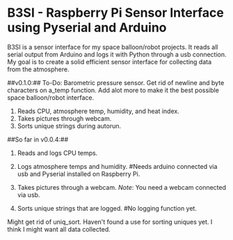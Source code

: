 # B3SI - Raspberry Pi Sensor Interface using Pyserial and Arduino

B3SI is a sensor interface for my space balloon/robot projects. It reads all serial output from Arduino and logs it with Python through a usb connection. My goal is to create a solid efficient sensor interface for collecting data from the atmosphere. 

##v0.1.0:##
To-Do:
Barometric pressure sensor.
Get rid of newline and byte characters on a_temp function.
Add alot more to make it the best possible space balloon/robot interface.

1. Reads CPU, atmosphere temp, humidity, and heat index.
2. Takes pictures through webcam.
3. Sorts unique strings during autorun.


##So far in v0.0.4:##

1. Reads and logs CPU temps.

2. Logs atmosphere temps and humidity. #Needs arduino connected via usb and Pyserial installed on Raspberry Pi.

3. Takes pictures through a webcam. *Note*: You need a webcam connected via usb.

4. Sorts unique strings that are logged. #No logging function yet.

Might get rid of uniq_sort. Haven't found a use for sorting uniques yet. I think I might want all data collected.
